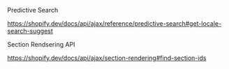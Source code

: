 Predictive Search

https://shopify.dev/docs/api/ajax/reference/predictive-search#get-locale-search-suggest

Section Rendsering API

https://shopify.dev/docs/api/ajax/section-rendering#find-section-ids
